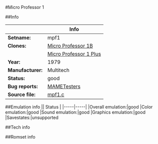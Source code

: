 #Micro Professor 1

##Info

||Info|
|-----|-----|
|**Setname:**|mpf1
|**Clones:**|[Micro Professor 1B](mpf1b.md)
||[Micro Professor 1 Plus](mpf1p.md)
|**Year:**|1979
|**Manufacturer:**|Multitech
|**Status:**|good
|**Bug reports:**|[MAMETesters](http://mametesters.org/view_all_set.php?type=1&temporary=y&search=mpf1.c)
|**Source file:**|[mpf1.c](https://github.com/mamedev/mame/blob/master/src/mess/drivers/mpf1.c)

##Emulation info
|| Status |
|-----|-----|
|Overall emulation:|good
|Color emulation:|good
|Sound emulation:|good
|Graphics emulation:|good
|Savestates:|unsupported

##Tech info

##Romset info

<!--- START OF EDITED COMMENT DO NOT TOUCH TEXT ABOVE-->

